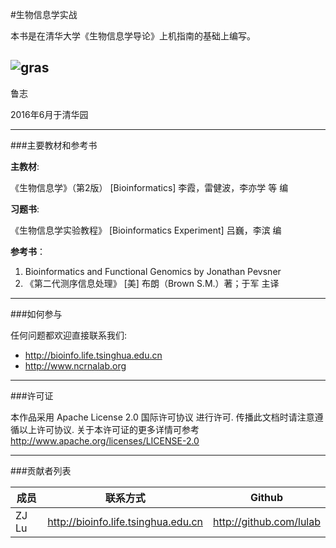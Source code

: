 #生物信息学实战


本书是在清华大学《生物信息学导论》上机指南的基础上编写。


![gras](img/image.jpg)
-- 

鲁志

2016年6月于清华园



---
###主要教材和参考书

**主教材**: 

《生物信息学》（第2版） [Bioinformatics] 李霞，雷健波，李亦学 等 编 

**习题书**:

《生物信息学实验教程》 [Bioinformatics Experiment] 吕巍，李滨 编 


**参考书**： 

1. Bioinformatics and Functional Genomics by Jonathan Pevsner 
2. 《第二代测序信息处理》 [美] 布朗（Brown S.M.）著；于军 主译 


---
###如何参与

任何问题都欢迎直接联系我们: 

* http://bioinfo.life.tsinghua.edu.cn 
* http://www.ncrnalab.org


---
###许可证

本作品采用 Apache License 2.0 国际许可协议 进行许可. 传播此文档时请注意遵循以上许可协议. 关于本许可证的更多详情可参考 http://www.apache.org/licenses/LICENSE-2.0


---
###贡献者列表

|成员	|联系方式	|Github|
|-|-|-|
|ZJ Lu|http://bioinfo.life.tsinghua.edu.cn| http://github.com/lulab |